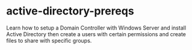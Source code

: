 # active-directory-prereqs
Learn how to setup a Domain Controller with Windows Server and install Active Directory then create a users with certain permissions and create files to share with specific groups.
